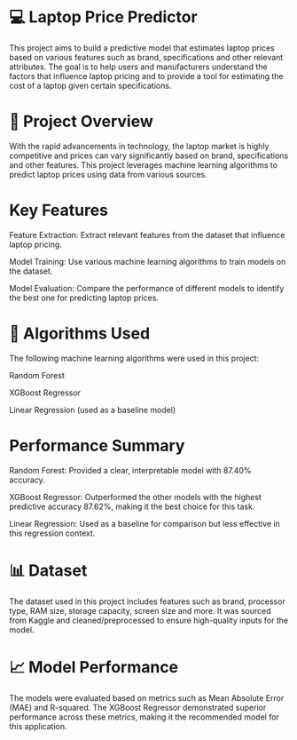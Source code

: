 # 💻 Laptop Price Predictor
This project aims to build a predictive model that estimates laptop prices based on various features such as brand, specifications and other relevant attributes. The goal is to help users and manufacturers understand the factors that influence laptop pricing and to provide a tool for estimating the cost of a laptop given certain specifications.

# 🚀 Project Overview
With the rapid advancements in technology, the laptop market is highly competitive and prices can vary significantly based on brand, specifications and other features. This project leverages machine learning algorithms to predict laptop prices using data from various sources.

# Key Features
Feature Extraction: Extract relevant features from the dataset that influence laptop pricing.

Model Training: Use various machine learning algorithms to train models on the dataset.

Model Evaluation: Compare the performance of different models to identify the best one for predicting laptop prices.
# 🧠 Algorithms Used
The following machine learning algorithms were used in this project:

Random Forest

XGBoost Regressor

Linear Regression (used as a baseline model)
# Performance Summary
Random Forest: Provided a clear, interpretable model with 87.40% accuracy.

XGBoost Regressor: Outperformed the other models with the highest predictive accuracy 87.62%, making it the best choice for this task.

Linear Regression: Used as a baseline for comparison but less effective in this regression context.
# 📊 Dataset
The dataset used in this project includes features such as brand, processor type, RAM size, storage capacity, screen size and more. It was sourced from Kaggle and cleaned/preprocessed to ensure high-quality inputs for the model.

# 📈 Model Performance
The models were evaluated based on metrics such as Mean Absolute Error (MAE) and R-squared. The XGBoost Regressor demonstrated superior performance across these metrics, making it the recommended model for this application.
